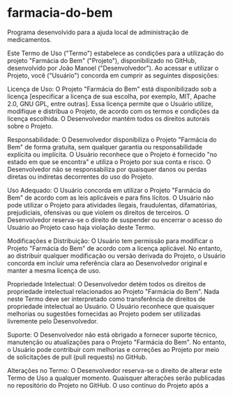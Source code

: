 # farmacia-do-bem
Programa desenvolvido para a ajuda local de administração de medicamentos.

Este Termo de Uso ("Termo") estabelece as condições para a utilização do projeto "Farmácia do Bem" ("Projeto"), disponibilizado no GitHub, desenvolvido por João Manoel ("Desenvolvedor"). Ao acessar e utilizar o Projeto, você ("Usuário") concorda em cumprir as seguintes disposições:

Licença de Uso:
O Projeto "Farmácia do Bem" está disponibilizado sob a licença [especificar a licença de sua escolha, por exemplo, MIT, Apache 2.0, GNU GPL, entre outras]. Essa licença permite que o Usuário utilize, modifique e distribua o Projeto, de acordo com os termos e condições da licença escolhida. O Desenvolvedor mantém todos os direitos autorais sobre o Projeto.

Responsabilidade:
O Desenvolvedor disponibiliza o Projeto "Farmácia do Bem" de forma gratuita, sem qualquer garantia ou responsabilidade explícita ou implícita. O Usuário reconhece que o Projeto é fornecido "no estado em que se encontra" e utiliza o Projeto por sua conta e risco. O Desenvolvedor não se responsabiliza por quaisquer danos ou perdas diretas ou indiretas decorrentes do uso do Projeto.

Uso Adequado:
O Usuário concorda em utilizar o Projeto "Farmácia do Bem" de acordo com as leis aplicáveis e para fins lícitos. O Usuário não pode utilizar o Projeto para atividades ilegais, fraudulentas, difamatórias, prejudiciais, ofensivas ou que violem os direitos de terceiros. O Desenvolvedor reserva-se o direito de suspender ou encerrar o acesso do Usuário ao Projeto caso haja violação deste Termo.

Modificações e Distribuição:
O Usuário tem permissão para modificar o Projeto "Farmácia do Bem" de acordo com a licença aplicável. No entanto, ao distribuir qualquer modificação ou versão derivada do Projeto, o Usuário concorda em incluir uma referência clara ao Desenvolvedor original e manter a mesma licença de uso.

Propriedade Intelectual:
O Desenvolvedor detém todos os direitos de propriedade intelectual relacionados ao Projeto "Farmácia do Bem". Nada neste Termo deve ser interpretado como transferência de direitos de propriedade intelectual ao Usuário. O Usuário reconhece que quaisquer melhorias ou sugestões fornecidas ao Projeto podem ser utilizadas livremente pelo Desenvolvedor.

Suporte:
O Desenvolvedor não está obrigado a fornecer suporte técnico, manutenção ou atualizações para o Projeto "Farmácia do Bem". No entanto, o Usuário pode contribuir com melhorias e correções ao Projeto por meio de solicitações de pull (pull requests) no GitHub.

Alterações no Termo:
O Desenvolvedor reserva-se o direito de alterar este Termo de Uso a qualquer momento. Quaisquer alterações serão publicadas no repositório do Projeto no GitHub. O uso contínuo do Projeto após a
